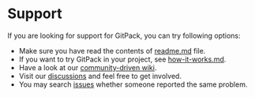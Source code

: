 # Support

If you are looking for support for GitPack, you can try following options:

* Make sure you have read the contents of [readme.md](readme.md) file.
* If you want to try GitPack in your project, see [how-it-works.md](how-it-works.md).
* Have a look at our [community-driven wiki](https://github.com/dominiksalvet/gitpack/wiki).
* Visit our [discussions](https://github.com/dominiksalvet/gitpack/discussions) and feel free to get involved.
* You may search [issues](https://github.com/dominiksalvet/gitpack/issues) whether someone reported the same problem.
